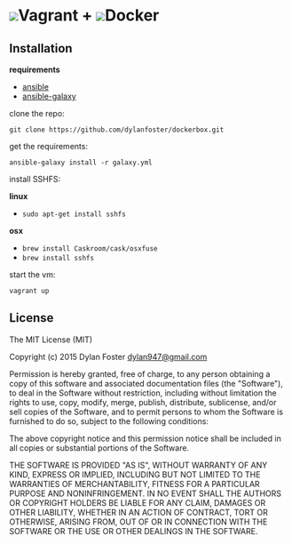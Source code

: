 # ![]("/assets/vagrant.png)Vagrant + ![]("/assets/docker.png")Docker

## Installation

**requirements**

 - [ansible](http://docs.ansible.com/ansible/index.html)
 - [ansible-galaxy](https://galaxy.ansible.com/)

clone the repo:

`git clone https://github.com/dylanfoster/dockerbox.git`

get the requirements:

`ansible-galaxy install -r galaxy.yml`

install SSHFS:

**linux**
  - `sudo apt-get install sshfs`

**osx**

  - `brew install Caskroom/cask/osxfuse`
  - `brew install sshfs`

start the vm:

`vagrant up`

## License

The MIT License (MIT)

Copyright (c) 2015 Dylan Foster <dylan947@gmail.com>

Permission is hereby granted, free of charge, to any person obtaining a copy
of this software and associated documentation files (the "Software"), to deal
in the Software without restriction, including without limitation the rights
to use, copy, modify, merge, publish, distribute, sublicense, and/or sell
copies of the Software, and to permit persons to whom the Software is
furnished to do so, subject to the following conditions:

The above copyright notice and this permission notice shall be included in
all copies or substantial portions of the Software.

THE SOFTWARE IS PROVIDED "AS IS", WITHOUT WARRANTY OF ANY KIND, EXPRESS OR
IMPLIED, INCLUDING BUT NOT LIMITED TO THE WARRANTIES OF MERCHANTABILITY,
FITNESS FOR A PARTICULAR PURPOSE AND NONINFRINGEMENT. IN NO EVENT SHALL THE
AUTHORS OR COPYRIGHT HOLDERS BE LIABLE FOR ANY CLAIM, DAMAGES OR OTHER
LIABILITY, WHETHER IN AN ACTION OF CONTRACT, TORT OR OTHERWISE, ARISING FROM,
OUT OF OR IN CONNECTION WITH THE SOFTWARE OR THE USE OR OTHER DEALINGS IN
THE SOFTWARE.
